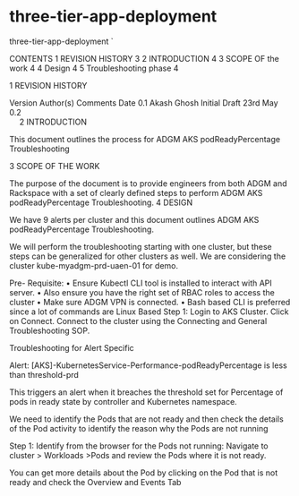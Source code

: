 # three-tier-app-deployment
three-tier-app-deployment
`

 































 




CONTENTS
1	REVISION HISTORY	3
2	INTRODUCTION	4
3	SCOPE OF the work	4
4	Design	4
5	Troubleshooting phase	4


















































1	REVISION HISTORY

Version	Author(s)	Comments	Date
0.1	Akash Ghosh	Initial Draft	23rd May
0.2			
 
2	INTRODUCTION

This document outlines the process for ADGM AKS podReadyPercentage Troubleshooting

3	SCOPE OF THE WORK 

The purpose of the document is to provide engineers from both ADGM and Rackspace with a set of clearly defined steps to perform ADGM AKS podReadyPercentage Troubleshooting.
4	DESIGN 

We have 9 alerts per cluster and this document outlines ADGM AKS podReadyPercentage Troubleshooting.

We will perform the troubleshooting starting with one cluster, but these steps can be generalized for other clusters as well. We are considering the cluster kube-myadgm-prd-uaen-01 for demo.

Pre- Requisite: 
•	Ensure Kubectl CLI tool is installed to interact with API server. 
•	Also ensure you have the right set of RBAC roles to access the cluster
•	Make sure ADGM VPN is connected.
•	Bash based CLI is preferred since a lot of commands are Linux Based
Step 1: Login to AKS Cluster. Click on Connect.
Connect to the cluster using the Connecting and General Troubleshooting SOP.

Troubleshooting for Alert Specific

Alert: [AKS]-KubernetesService-Performance-podReadyPercentage is less than threshold-prd

This triggers an alert when it breaches the threshold set for Percentage of pods in ready state by controller and Kubernetes namespace.

We need to identify the Pods that are not ready and then check the details of the Pod activity to identify the reason why the Pods are not running


Step 1:  Identify from the browser for the Pods not running:
Navigate to cluster > Workloads >Pods and review the Pods where it is not ready.  

You can get more details about the Pod by clicking on the Pod that is not ready and check the Overview and Events Tab
